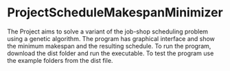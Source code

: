 # ProjectScheduleMakespanMinimizer
The Project aims to solve a variant of the job-shop scheduling problem using a genetic algorithm. The program has graphical interface and show the minimum makespan and the resulting schedule.
To run the program, download the dist folder and run the executable. To test the program use the example folders from the dist file.

